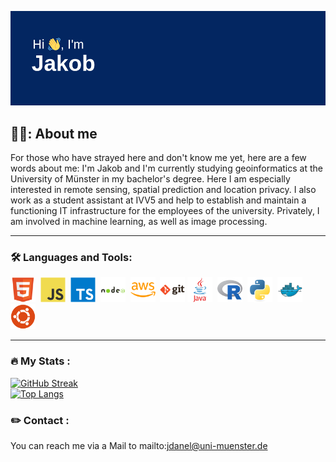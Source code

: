 ![Header](/header.png "My Header")

## 👨‍💻: About me

For those who have strayed here and don't know me yet, here are a few words about me: I'm Jakob and I'm currently studying geoinformatics at the University of Münster in my bachelor's degree. Here I am especially interested in remote sensing, spatial prediction and location privacy. I also work as a student assistant at IVV5 and help to establish and maintain a functioning IT infrastructure for the employees of the university. Privately, I am involved in machine learning, as well as image processing. 

---

### :hammer_and_wrench: Languages and Tools:

<div>
  <img src="https://github.com/devicons/devicon/blob/master/icons/html5/html5-original.svg" title="HTML5" alt="HTML" width="40" height="40"/>&nbsp;
  <img src="https://github.com/devicons/devicon/blob/master/icons/javascript/javascript-original.svg" title="JavaScript" alt="JavaScript" width="40" height="40"/>&nbsp;
  <img src="https://github.com/devicons/devicon/blob/master/icons/typescript/typescript-original.svg" title="TypeScript" alt="TypeScript" width="40" height="40"/>&nbsp;
  <img src="https://github.com/devicons/devicon/blob/master/icons/nodejs/nodejs-original-wordmark.svg" title="NodeJS" alt="NodeJS" width="40" height="40"/>&nbsp;
  <img src="https://github.com/devicons/devicon/blob/master/icons/amazonwebservices/amazonwebservices-plain-wordmark.svg" title="AWS" alt="AWS" width="40" height="40"/>&nbsp;
  <img src="https://github.com/devicons/devicon/blob/master/icons/git/git-original-wordmark.svg" title="Git" **alt="Git" width="40" height="40"/>
  <img src="https://github.com/devicons/devicon/blob/master/icons/java/java-original-wordmark.svg" title="Java" alt="Java" width="40" height="40"/>&nbsp;
  <img src="https://github.com/devicons/devicon/blob/master/icons/r/r-original.svg" title="R" alt="R" width="40" height="40"/>&nbsp;
   <img src="https://github.com/devicons/devicon/blob/master/icons/python/python-original.svg" title="Python" alt="Python" width="40" height="40"/>&nbsp;
   <img src="https://github.com/devicons/devicon/blob/master/icons/docker/docker-original.svg" title="Docker" alt="Docker" width="40" height="40"/>&nbsp;
    <img src="https://github.com/devicons/devicon/blob/master/icons/ubuntu/ubuntu-plain.svg" title="Ubuntu" alt="Ubuntu" width="40" height="40"/>&nbsp;
	</div>


---

### :fire: My Stats :

[![GitHub Streak](http://github-readme-streak-stats.herokuapp.com?user=jakobdanel&theme=dark&date_format=j%20M%5B%20Y%5D)](https://git.io/streak-stats)
<br>
[![Top Langs](https://github-readme-stats.vercel.app/api/top-langs/?username=jakobdanel&layout=compact&theme=vision-friendly-dark&count_private=true)](https://github.com/anuraghazra/github-readme-stats)


### ✏️ Contact :

You can reach me via a Mail to mailto:jdanel@uni-muenster.de
